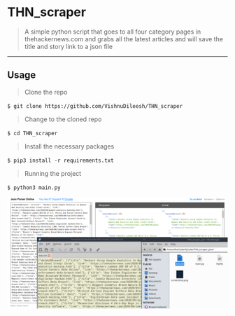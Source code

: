 # THN_scraper

> A simple python script that goes to all four category pages in thehackernews.com and grabs all the latest articles and will save the title and story link to a json file

---

## Usage

> Clone the repo

`$ git clone https://github.com/VishnuDileesh/THN_scraper`

> Change to the cloned repo

`$ cd THN_scraper`

>  Install the necessary packages

`$ pip3 install -r requirements.txt`

> Running the project

`$ python3 main.py`

![THN_scraper screenshot](screenshot.png)
